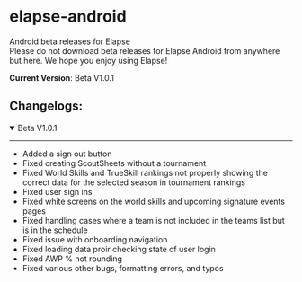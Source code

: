 # elapse-android
Android beta releases for Elapse  
Please do not download beta releases for Elapse Android from anywhere but here.
We hope you enjoy using Elapse!

**Current Version**: Beta V1.0.1

## Changelogs:

<details open>
<summary>Beta V1.0.1</summary>
<hr>

- Added a sign out button  
- Fixed creating ScoutSheets without a tournament
- Fixed World Skills and TrueSkill rankings not properly showing the correct data for the selected season in tournament rankings  
- Fixed user sign ins  
- Fixed white screens on the world skills and upcoming signature events pages  
- Fixed handling cases where a team is not included in the teams list but is in the schedule  
- Fixed issue with onboarding navigation  
- Fixed loading data proir checking state of user login  
- Fixed AWP % not rounding  
- Fixed various other bugs, formatting errors, and typos
</details>
